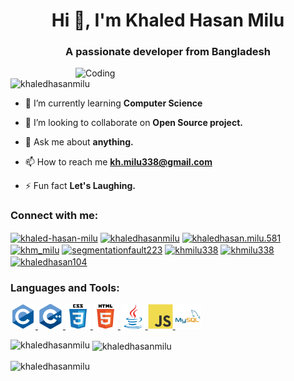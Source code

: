 <h1 align="center">Hi 👋, I'm Khaled Hasan Milu</h1>
<h3 align="center">A passionate developer from Bangladesh</h3>
<img align="right" alt="Coding" width="400" src="https://cdn.dribbble.com/users/1162077/screenshots/3848914/programmer.gif">
<p align="left"> <img src="https://komarev.com/ghpvc/?username=khaledhasanmilu&label=Profile%20views&color=0e75b6&style=flat" alt="khaledhasanmilu" /> </p>

- 🌱 I’m currently learning **Computer Science**

- 👯 I’m looking to collaborate on **Open Source project.**

- 💬 Ask me about **anything.**

- 📫 How to reach me **kh.milu338@gmail.com**

- ⚡ Fun fact **Let's Laughing.**

<h3 align="left">Connect with me:</h3>
<p align="left">
<a href="https://linkedin.com/in/khaled-hasan-milu" target="blank"><img align="center" src="https://raw.githubusercontent.com/rahuldkjain/github-profile-readme-generator/master/src/images/icons/Social/linked-in-alt.svg" alt="khaled-hasan-milu" height="30" width="40" /></a>
<a href="https://kaggle.com/khaledhasanmilu" target="blank"><img align="center" src="https://raw.githubusercontent.com/rahuldkjain/github-profile-readme-generator/master/src/images/icons/Social/kaggle.svg" alt="khaledhasanmilu" height="30" width="40" /></a>
<a href="https://fb.com/khaledhasan.milu.581" target="blank"><img align="center" src="https://raw.githubusercontent.com/rahuldkjain/github-profile-readme-generator/master/src/images/icons/Social/facebook.svg" alt="khaledhasan.milu.581" height="30" width="40" /></a>
<a href="https://instagram.com/khm_milu" target="blank"><img align="center" src="https://raw.githubusercontent.com/rahuldkjain/github-profile-readme-generator/master/src/images/icons/Social/instagram.svg" alt="khm_milu" height="30" width="40" /></a>
<a href="https://www.youtube.com/c/segmentationfault223" target="blank"><img align="center" src="https://raw.githubusercontent.com/rahuldkjain/github-profile-readme-generator/master/src/images/icons/Social/youtube.svg" alt="segmentationfault223" height="30" width="40" /></a>
<a href="https://www.codechef.com/users/khmilu338" target="blank"><img align="center" src="https://cdn.jsdelivr.net/npm/simple-icons@3.1.0/icons/codechef.svg" alt="khmilu338" height="30" width="40" /></a>
<a href="https://www.hackerrank.com/khmilu338" target="blank"><img align="center" src="https://raw.githubusercontent.com/rahuldkjain/github-profile-readme-generator/master/src/images/icons/Social/hackerrank.svg" alt="khmilu338" height="30" width="40" /></a>
<a href="https://codeforces.com/profile/khaledhasan104" target="blank"><img align="center" src="https://raw.githubusercontent.com/rahuldkjain/github-profile-readme-generator/master/src/images/icons/Social/codeforces.svg" alt="khaledhasan104" height="30" width="40" /></a>
</p>

<h3 align="left">Languages and Tools:</h3>
<p align="left"> <a href="https://www.cprogramming.com/" target="_blank" rel="noreferrer"> <img src="https://raw.githubusercontent.com/devicons/devicon/master/icons/c/c-original.svg" alt="c" width="40" height="40"/> </a> <a href="https://www.w3schools.com/cpp/" target="_blank" rel="noreferrer"> <img src="https://raw.githubusercontent.com/devicons/devicon/master/icons/cplusplus/cplusplus-original.svg" alt="cplusplus" width="40" height="40"/> </a> <a href="https://www.w3schools.com/css/" target="_blank" rel="noreferrer"> <img src="https://raw.githubusercontent.com/devicons/devicon/master/icons/css3/css3-original-wordmark.svg" alt="css3" width="40" height="40"/> </a> <a href="https://www.w3.org/html/" target="_blank" rel="noreferrer"> <img src="https://raw.githubusercontent.com/devicons/devicon/master/icons/html5/html5-original-wordmark.svg" alt="html5" width="40" height="40"/> </a> <a href="https://www.java.com" target="_blank" rel="noreferrer"> <img src="https://raw.githubusercontent.com/devicons/devicon/master/icons/java/java-original.svg" alt="java" width="40" height="40"/> </a> <a href="https://developer.mozilla.org/en-US/docs/Web/JavaScript" target="_blank" rel="noreferrer"> <img src="https://raw.githubusercontent.com/devicons/devicon/master/icons/javascript/javascript-original.svg" alt="javascript" width="40" height="40"/> </a> <a href="https://www.mysql.com/" target="_blank" rel="noreferrer"> <img src="https://raw.githubusercontent.com/devicons/devicon/master/icons/mysql/mysql-original-wordmark.svg" alt="mysql" width="40" height="40"/> </a> </p>

<p><img align="left" src="https://github-readme-stats.vercel.app/api/top-langs?username=khaledhasanmilu&show_icons=true&locale=en&layout=compact" alt="khaledhasanmilu" /></p>

<p>&nbsp;<img align="center" src="https://github-readme-stats.vercel.app/api?username=khaledhasanmilu&show_icons=true&locale=en" alt="khaledhasanmilu" /></p>

<p><img align="center" src="https://github-readme-streak-stats.herokuapp.com/?user=khaledhasanmilu&" alt="khaledhasanmilu" /></p>
